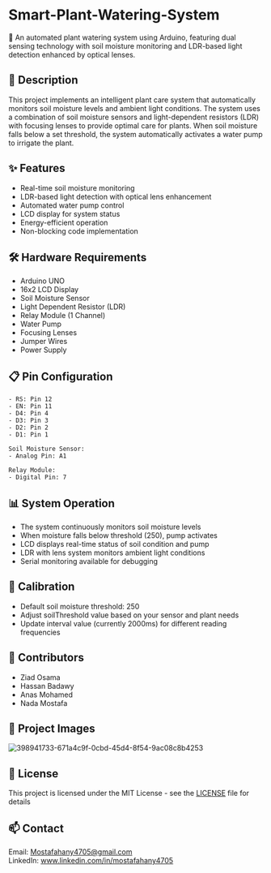 # Smart-Plant-Watering-System
🌱 An automated plant watering system using Arduino, featuring dual sensing technology with soil moisture monitoring and LDR-based light detection enhanced by optical lenses.
## 📝 Description
This project implements an intelligent plant care system that automatically monitors soil moisture levels and ambient light conditions. The system uses a combination of soil moisture sensors and light-dependent resistors (LDR) with focusing lenses to provide optimal care for plants. When soil moisture falls below a set threshold, the system automatically activates a water pump to irrigate the plant.
## ✨ Features
- Real-time soil moisture monitoring
- LDR-based light detection with optical lens enhancement
- Automated water pump control
- LCD display for system status
- Energy-efficient operation
- Non-blocking code implementation

## 🛠️ Hardware Requirements
- Arduino UNO
- 16x2 LCD Display
- Soil Moisture Sensor
- Light Dependent Resistor (LDR)
- Relay Module (1 Channel)
- Water Pump
- Focusing Lenses
- Jumper Wires
- Power Supply

## 📋 Pin Configuration
``` LCD Display:
- RS: Pin 12
- EN: Pin 11
- D4: Pin 4
- D3: Pin 3
- D2: Pin 2
- D1: Pin 1

Soil Moisture Sensor:
- Analog Pin: A1

Relay Module:
- Digital Pin: 7
```
## 📊 System Operation
- The system continuously monitors soil moisture levels
- When moisture falls below threshold (250), pump activates
- LCD displays real-time status of soil condition and pump
- LDR with lens system monitors ambient light conditions
- Serial monitoring available for debugging

## 🔧 Calibration
- Default soil moisture threshold: 250
- Adjust soilThreshold value based on your sensor and plant needs
- Update interval value (currently 2000ms) for different reading frequencies

## 👥 Contributors
- Ziad Osama
- Hassan Badawy
- Anas Mohamed
- Nada Mostafa

## 📸 Project Images
![398941733-671a4c9f-0cbd-45d4-8f54-9ac08c8b4253](https://github.com/user-attachments/assets/1b7e001d-c8e9-4946-9eec-299f12e46c26)

## 📝 License
This project is licensed under the MIT License - see the [LICENSE](https://github.com/Jiro75/Smart-Plant-Watering-System/blob/777d1f8fa679388e99889a2b2e7f6aed2b5d5e70/LICENSE) file for details

## 📫 Contact
Email: Mostafahany4705@gmail.com <br>
LinkedIn: www.linkedin.com/in/mostafahany4705
